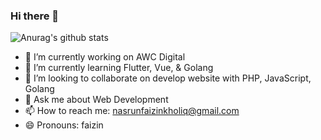 ### Hi there 👋

![Anurag's github stats](https://github-readme-stats.vercel.app/api?username=faizinkholiq&theme=react&show_icons=true)

- 🔭 I’m currently working on AWC Digital
- 🌱 I’m currently learning Flutter, Vue, & Golang
- 👯 I’m looking to collaborate on develop website with PHP, JavaScript, Golang
- 💬 Ask me about Web Development
- 📫 How to reach me: nasrunfaizinkholiq@gmail.com
- 😄 Pronouns: faizin
<!-- - 🤔 I’m looking for help with ... -->
<!-- - ⚡ Fun fact: ... -->
